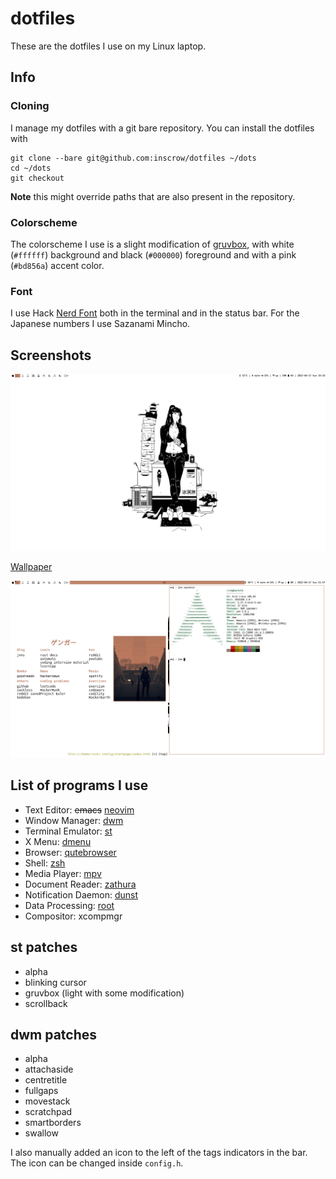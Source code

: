 # dotfiles

These are the dotfiles I use on my Linux laptop.

## Info

### Cloning

I manage my dotfiles with a git bare repository.  You can install the dotfiles
with

```
git clone --bare git@github.com:inscrow/dotfiles ~/dots
cd ~/dots
git checkout
```

**Note** this might override paths that are also present in the repository.

### Colorscheme

The colorscheme I use is a slight modification of
[gruvbox](https://github.com/morhetz/gruvbox/), with white (`#ffffff`)
background and black (`#000000`) foreground and with a pink (`#bd856a`) accent
color.

### Font

I use Hack [Nerd Font](https://www.nerdfonts.com/) both in the terminal and in
the status bar.  For the Japanese numbers I use Sazanami Mincho.

## Screenshots

![](/docs/screenshots/screen-2022-04-17-19-33_full.png)

[Wallpaper](https://wallhaven.cc/w/1kj9o3)

![](/docs/screenshots/screen-2022-04-17-21-57_full_000.png)

## List of programs I use

* Text Editor: ~~emacs~~ [neovim](https://github.com/neovim/neovim/)
* Window Manager: [dwm](https://dwm.suckless.org/)
* Terminal Emulator: [st](https://st.suckless.org/)
* X Menu: [dmenu](https://tools.suckless.org/dmenu/)
* Browser: [qutebrowser](https://qutebrowser.org/)
* Shell: [zsh](https://www.zsh.org/)
* Media Player: [mpv](https://mpv.io/)
* Document Reader: [zathura](https://pwmt.org/projects/zathura/)
* Notification Daemon: [dunst](https://dunst-project.org/)
* Data Processing: [root](https://root.cern.ch/)
* Compositor: xcompmgr

## st patches

* alpha
* blinking cursor
* gruvbox (light with some modification)
* scrollback

## dwm patches

* alpha
* attachaside
* centretitle
* fullgaps
* movestack
* scratchpad
* smartborders
* swallow

I also manually added an icon to the left of the tags indicators in the bar.
The icon can be changed inside `config.h`.
